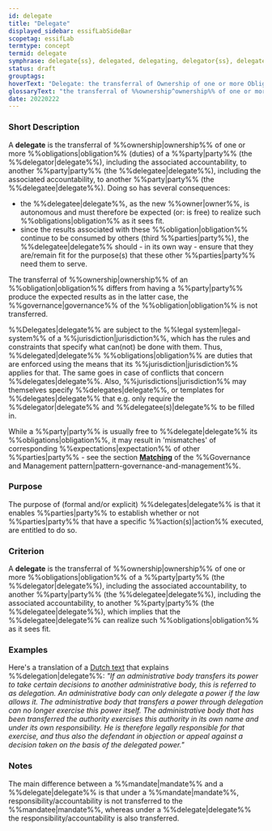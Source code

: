 ```yaml
---
id: delegate
title: "Delegate"
displayed_sidebar: essifLabSideBar
scopetag: essifLab
termtype: concept
termid: delegate
symphrase: delegate{ss}, delegated, delegating, delegator{ss}, delegatee{ss}
status: draft
grouptags:
hoverText: "Delegate: the transferral of Ownership of one or more Obligations of a Party (the Delegator), including the associated accountability, to another Party (the Delegatee), which implies that the Delegatee can realize such Obligations as it sees fit."
glossaryText: "the transferral of %%ownership^ownership%% of one or more %%obligations^obligation%% of a %%party^party%% (the %%delegator^delegate%%), including the associated accountability, to another %%party^party%% (the %%delegatee^delegate%%)), which implies that the %%delegatee^delegate%% can realize such %%obligations^obligation%% as it sees fit."
date: 20220222
---
```


### Short Description
A **delegate** is the transferral of %%ownership|ownership%% of one or more %%obligations|obligation%% (duties) of a %%party|party%% (the %%delegator|delegate%%), including the associated accountability, to another %%party|party%% (the %%delegatee|delegate%%), including the associated accountability, to another %%party|party%% (the %%delegatee|delegate%%). Doing so has several consequences:

- the %%delegatee|delegate%%, as the new %%owner|owner%%, is autonomous and must therefore be expected (or: is free) to realize such %%obligations|obligation%% as it sees fit.
- since the results associated with these %%obligation|obligation%% continue to be consumed by others (third %%parties|party%%), the %%delegatee|delegate%% should - in its own way - ensure that they are/remain fit for the purpose(s) that these other %%parties|party%% need them to serve.

The transferral of %%ownership|ownership%% of an %%obligation|obligation%% differs from having a %%party|party%% produce the expected results as in the latter case, the %%governance|governance%% of the %%obligation|obligation%% is not transferred.

%%Delegates|delegate%% are subject to the %%legal system|legal-system%% of a %%jurisdiction|jurisdiction%%, which has the rules and constraints that specify what can(not) be done with them. Thus, %%delegated|delegate%% %%obligations|obligation%% are duties that are enforced using the means that its %%jurisdiction|jurisdiction%% applies for that. The same goes in case of conflicts that concern %%delegates|delegate%%. Also, %%jurisdictions|jurisdiction%% may themselves specify %%delegates|delegate%%, or templates for %%delegates|delegate%% that e.g. only require the %%delegator|delegate%% and %%delegatee(s)|delegate%% to be filled in.

While a %%party|party%% is usually free to %%delegate|delegate%% its %%obligations|obligation%%, it may result in 'mismatches' of corresponding %%expectations|expectation%% of other %%parties|party%% - see the section **[Matching](pattern-governance-and-management#matching)** of the %%Governance and Management pattern|pattern-governance-and-management%%.


### Purpose
The purpose of (formal and/or explicit) %%delegates|delegate%% is that it enables %%parties|party%% to establish whether or not %%parties|party%% that have a specific %%action(s)|action%% executed, are entitled to do so.

### Criterion
A **delegate** is the transferral of %%ownership|ownership%% of one or more %%obligations|obligation%% of a %%party|party%% (the %%delegator|delegate%%), including the associated accountability, to another %%party|party%% (the %%delegatee|delegate%%), including the associated accountability, to another %%party|party%% (the %%delegatee|delegate%%), which implies that the %%delegatee|delegate%% can realize such %%obligations|obligation%% as it sees fit.

### Examples

Here's a translation of a [Dutch text](https://www.vijverbergadvocaten.nl/bestuursrecht/algemeen-bestuursrecht/mandaat-delegatie-en-volmacht) that explains %%delegation|delegate%%: *"If an administrative body transfers its power to take certain decisions to another administrative body, this is referred to as delegation. An administrative body can only delegate a power if the law allows it. The administrative body that transfers a power through delegation can no longer exercise this power itself. The administrative body that has been transferred the authority exercises this authority in its own name and under its own responsibility. He is therefore legally responsible for that exercise, and thus also the defendant in objection or appeal against a decision taken on the basis of the delegated power."*

### Notes

The main difference between a %%mandate|mandate%% and a %%delegate|delegate%% is that under a %%mandate|mandate%%, responsibility/accountability is not transferred to the %%mandatee|mandate%%, whereas under a %%delegate|delegate%% the responsibility/accountability is also transferred.